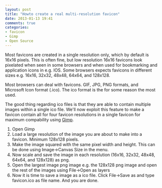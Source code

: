 ```yaml
---
layout: post
title: "Howto create a real multi-resolution favicon"
date: 2013-01-13 19:41
comments: true
categories: 
- favicon
- Gimp
- Open Source
---
```


Most favicons are created in a single resolution only, which by default is 16x16 pixels. This is often fine, but low resolution 16x16 favicons look pixelated when seen in some browsers and when used for bookmarking and application icons in e.g. IOS. Some browsers expects favicons in different sizes e.g. 16x16, 32x32, 48x48, 64x64, and 128x128.

Most browsers can deal with favicons. GIF, JPG, PNG formats, and Microsoft Icon format (.ico). The ico format is the for some reason the most used.

The good thing regarding ico files is that they are able to contain multiple images within a single ico file. We'll now exploit this feature to make a favicon contain all for four favicon resolutions in a single favicon for maximum compability using [Gimp](http://www.gimp.org/).

1. Open Gimp
2. Load a large resolution of the image you are about to make into a favicon. Minimum 128x128 pixels.
3. Make the image squared with the same pixel width and height. This can be done using Image->Canvas Size in the menu.
4. Now scale and save the image in each resolution (16x16, 32x32, 48x48, 64x64, and 128x128) as png.
5. Open the largest image png image e.g. the 128x128 png image and open the rest of the images using File->Open as layers
6. Now it is time to save a image as a ico file. Click File->Save as and type favicon.ico as file name. And you are done.
